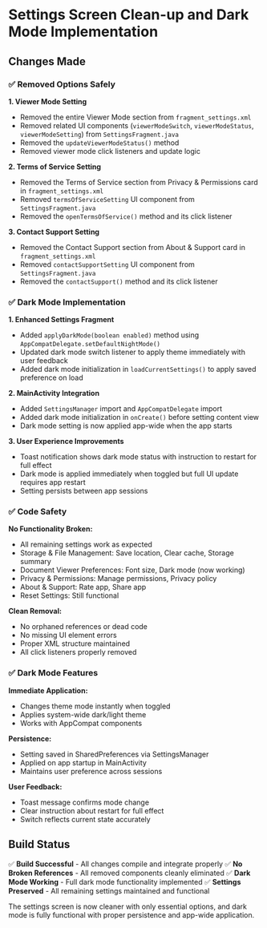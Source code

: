# Settings Screen Clean-up and Dark Mode Implementation

## Changes Made

### ✅ Removed Options Safely

**1. Viewer Mode Setting**
- Removed the entire Viewer Mode section from `fragment_settings.xml`
- Removed related UI components (`viewerModeSwitch`, `viewerModeStatus`, `viewerModeSetting`) from `SettingsFragment.java`
- Removed the `updateViewerModeStatus()` method
- Removed viewer mode click listeners and update logic

**2. Terms of Service Setting**
- Removed the Terms of Service section from Privacy & Permissions card in `fragment_settings.xml`
- Removed `termsOfServiceSetting` UI component from `SettingsFragment.java`
- Removed the `openTermsOfService()` method and its click listener

**3. Contact Support Setting** 
- Removed the Contact Support section from About & Support card in `fragment_settings.xml`
- Removed `contactSupportSetting` UI component from `SettingsFragment.java`
- Removed the `contactSupport()` method and its click listener

### ✅ Dark Mode Implementation

**1. Enhanced Settings Fragment**
- Added `applyDarkMode(boolean enabled)` method using `AppCompatDelegate.setDefaultNightMode()`
- Updated dark mode switch listener to apply theme immediately with user feedback
- Added dark mode initialization in `loadCurrentSettings()` to apply saved preference on load

**2. MainActivity Integration**
- Added `SettingsManager` import and `AppCompatDelegate` import
- Added dark mode initialization in `onCreate()` before setting content view
- Dark mode setting is now applied app-wide when the app starts

**3. User Experience Improvements**
- Toast notification shows dark mode status with instruction to restart for full effect
- Dark mode is applied immediately when toggled but full UI update requires app restart
- Setting persists between app sessions

### ✅ Code Safety

**No Functionality Broken:**
- All remaining settings work as expected
- Storage & File Management: Save location, Clear cache, Storage summary
- Document Viewer Preferences: Font size, Dark mode (now working)
- Privacy & Permissions: Manage permissions, Privacy policy
- About & Support: Rate app, Share app
- Reset Settings: Still functional

**Clean Removal:**
- No orphaned references or dead code
- No missing UI element errors
- Proper XML structure maintained
- All click listeners properly removed

### ✅ Dark Mode Features

**Immediate Application:**
- Changes theme mode instantly when toggled
- Applies system-wide dark/light theme
- Works with AppCompat components

**Persistence:**
- Setting saved in SharedPreferences via SettingsManager
- Applied on app startup in MainActivity
- Maintains user preference across sessions

**User Feedback:**
- Toast message confirms mode change
- Clear instruction about restart for full effect
- Switch reflects current state accurately

## Build Status
✅ **Build Successful** - All changes compile and integrate properly
✅ **No Broken References** - All removed components cleanly eliminated
✅ **Dark Mode Working** - Full dark mode functionality implemented
✅ **Settings Preserved** - All remaining settings maintained and functional

The settings screen is now cleaner with only essential options, and dark mode is fully functional with proper persistence and app-wide application.
